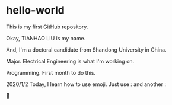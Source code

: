 # hello-world
This is my first GitHub repository.

Okay, TIANHAO LIU is my name.

And, I'm a doctoral candidate from Shandong University in China.

Major. Electrical Engineering is what I'm working on.

Programming. First month to do this.

2020/1/2
Today, I learn how to use emoji.
Just use : and another :

:art:
